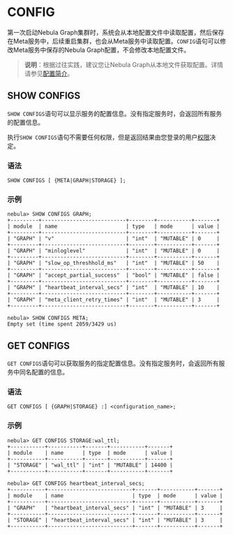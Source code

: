 # CONFIG

第一次启动Nebula Graph集群时，系统会从本地配置文件中读取配置，然后保存在Meta服务中，后续重启集群，也会从Meta服务中读取配置。`CONFIG`语句可以修改Meta服务中保存的Nebula Graph配置，不会修改本地配置文件。

>**说明**：根据过往实践，建议您让Nebula Graph从本地文件获取配置。详情请参见[配置简介](../../5.configurations-and-logs/1.configurations/1.configurations.md#修改配置)。

## SHOW CONFIGS

`SHOW CONFIGS`语句可以显示服务的配置信息。没有指定服务时，会返回所有服务的配置信息。

执行`SHOW CONFIGS`语句不需要任何权限，但是返回结果由您登录的用户[权限](../../7.data-security/1.authentication/3.role-list.md)决定。

### 语法

```ngql
SHOW CONFIGS [ {META|GRAPH|STORAGE} ];
```

### 示例

```ngql
nebula> SHOW CONFIGS GRAPH;
+---------+---------------------------+--------+-----------+-------+
| module  | name                      | type   | mode      | value |
+---------+---------------------------+--------+-----------+-------+
| "GRAPH" | "v"                       | "int"  | "MUTABLE" | 0     |
+---------+---------------------------+--------+-----------+-------+
| "GRAPH" | "minloglevel"             | "int"  | "MUTABLE" | 0     |
+---------+---------------------------+--------+-----------+-------+
| "GRAPH" | "slow_op_threshhold_ms"   | "int"  | "MUTABLE" | 50    |
+---------+---------------------------+--------+-----------+-------+
| "GRAPH" | "accept_partial_success"  | "bool" | "MUTABLE" | false |
+---------+---------------------------+--------+-----------+-------+
| "GRAPH" | "heartbeat_interval_secs" | "int"  | "MUTABLE" | 10    |
+---------+---------------------------+--------+-----------+-------+
| "GRAPH" | "meta_client_retry_times" | "int"  | "MUTABLE" | 3     |
+---------+---------------------------+--------+-----------+-------+
```

```ngql
nebula> SHOW CONFIGS META;
Empty set (time spent 2059/3429 us)
```

## GET CONFIGS

`GET CONFIGS`语句可以获取服务的指定配置信息。没有指定服务时，会返回所有服务中同名配置的信息。

### 语法

```ngql
GET CONFIGS [ {GRAPH|STORAGE} :] <configuration_name>;
```

### 示例

```ngql
nebula> GET CONFIGS STORAGE:wal_ttl;
+-----------+-----------+-------+-----------+-------+
| module    | name      | type  | mode      | value |
+-----------+-----------+-------+-----------+-------+
| "STORAGE" | "wal_ttl" | "int" | "MUTABLE" | 14400 |
+-----------+-----------+-------+-----------+-------+
```

```ngql
nebula> GET CONFIGS heartbeat_interval_secs;
+-----------+---------------------------+-------+-----------+-------+
| module    | name                      | type  | mode      | value |
+-----------+---------------------------+-------+-----------+-------+
| "GRAPH"   | "heartbeat_interval_secs" | "int" | "MUTABLE" | 3     |
+-----------+---------------------------+-------+-----------+-------+
| "STORAGE" | "heartbeat_interval_secs" | "int" | "MUTABLE" | 3     |
+-----------+---------------------------+-------+-----------+-------+
```